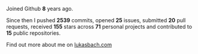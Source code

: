 Joined Github **8** years ago.

Since then I pushed **2539** commits, opened **25** issues, submitted **20** pull requests, received **155** stars across **71** personal projects and contributed to **15** public repositories.

Find out more about me on [lukasbach.com](https://lukasbach.com)
